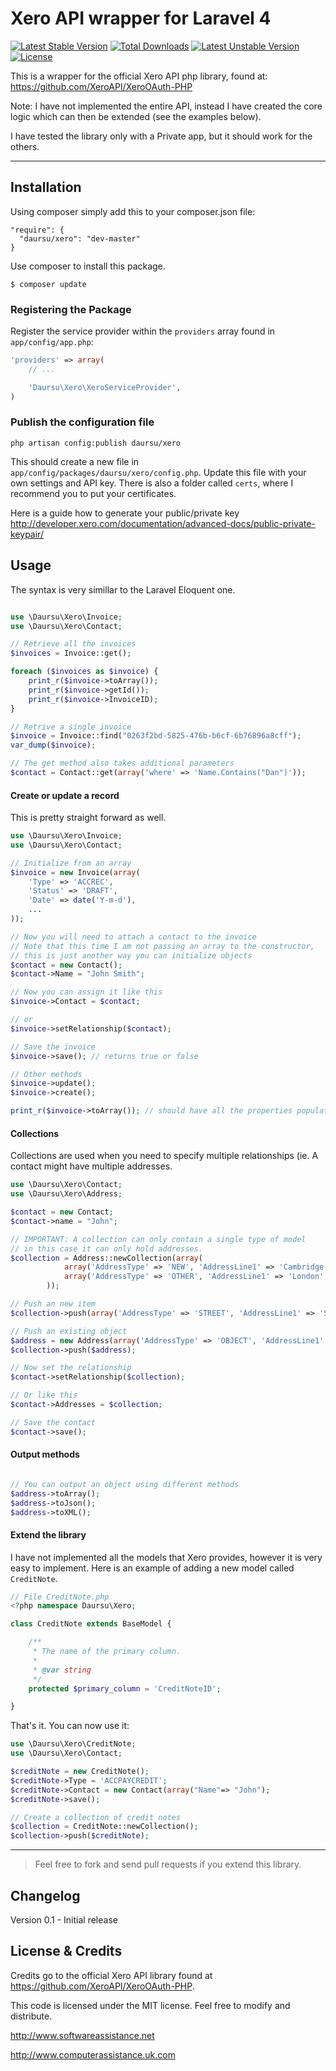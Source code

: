 # Xero API wrapper for Laravel 4

[![Latest Stable Version](https://poser.pugx.org/daursu/xero/v/stable.svg)](https://packagist.org/packages/daursu/xero) [![Total Downloads](https://poser.pugx.org/daursu/xero/downloads.svg)](https://packagist.org/packages/daursu/xero) [![Latest Unstable Version](https://poser.pugx.org/daursu/xero/v/unstable.svg)](https://packagist.org/packages/daursu/xero) [![License](https://poser.pugx.org/daursu/xero/license.svg)](https://packagist.org/packages/daursu/xero)

This is a wrapper for the official Xero API php library, found at: https://github.com/XeroAPI/XeroOAuth-PHP

Note: I have not implemented the entire API, instead I have created the core logic which can then be extended (see the examples below).

I have tested the library only with a Private app, but it should work for the others.

---------

## Installation

Using composer simply add this to your composer.json file:

```
"require": {
  "daursu/xero": "dev-master"
}
```

Use composer to install this package.

```
$ composer update
```

### Registering the Package

Register the service provider within the ```providers``` array found in ```app/config/app.php```:

```php
'providers' => array(
	// ...

	'Daursu\Xero\XeroServiceProvider',
)
```

### Publish the configuration file
```
php artisan config:publish daursu/xero
```
This should create a new file in ```app/config/packages/daursu/xero/config.php```. Update this file with your own settings and API key.
There is also a folder called ```certs```, where I recommend you to put your certificates.

Here is a guide how to generate your public/private key http://developer.xero.com/documentation/advanced-docs/public-private-keypair/


## Usage

The syntax is very simillar to the Laravel Eloquent one.

```php

use \Daursu\Xero\Invoice;
use \Daursu\Xero\Contact;

// Retrieve all the invoices
$invoices = Invoice::get();

foreach ($invoices as $invoice) {
    print_r($invoice->toArray());
    print_r($invoice->getId());
    print_r($invoice->InvoiceID);
}

// Retrive a single invoice
$invoice = Invoice::find("0263f2bd-5825-476b-b6cf-6b76896a8cff");
var_dump($invoice);

// The get method also takes additional parameters
$contact = Contact::get(array('where' => 'Name.Contains("Dan")'));

```

#### Create or update a record

This is pretty straight forward as well.

```php
use \Daursu\Xero\Invoice;
use \Daursu\Xero\Contact;

// Initialize from an array
$invoice = new Invoice(array(
    'Type' => 'ACCREC',
    'Status' => 'DRAFT',
    'Date' => date('Y-m-d'),
    ...
));

// Now you will need to attach a contact to the invoice
// Note that this time I am not passing an array to the constructor,
// this is just another way you can initialize objects
$contact = new Contact();
$contact->Name = "John Smith";

// Now you can assign it like this
$invoice->Contact = $contact;

// or
$invoice->setRelationship($contact);

// Save the invoice
$invoice->save(); // returns true or false

// Other methods
$invoice->update();
$invoice->create();

print_r($invoice->toArray()); // should have all the properties populated once it comes back from Xero

```

#### Collections
Collections are used when you need to specify multiple relationships (ie. A contact might have multiple addresses.

```php
use \Daursu\Xero\Contact;
use \Daursu\Xero\Address;

$contact = new Contact;
$contact->name = "John";

// IMPORTANT: A collection can only contain a single type of model
// in this case it can only hold addresses.
$collection = Address::newCollection(array(
			array('AddressType' => 'NEW', 'AddressLine1' => 'Cambridge', 'AddressLine2' => 'England'),
			array('AddressType' => 'OTHER', 'AddressLine1' => 'London', 'AddressLine2' => 'England'),
		));

// Push an new item
$collection->push(array('AddressType' => 'STREET', 'AddressLine1' => 'Street', 'AddressLine2' => 'England'));

// Push an existing object
$address = new Address(array('AddressType' => 'OBJECT', 'AddressLine1' => 'Oxford', 'AddressLine2' => 'England'));
$collection->push($address);

// Now set the relationship
$contact->setRelationship($collection);

// Or like this
$contact->Addresses = $collection;

// Save the contact
$contact->save();
```

#### Output methods
```php

// You can output an object using different methods
$address->toArray();
$address->toJson();
$address->toXML();
```

#### Extend the library
I have not implemented all the models that Xero provides, however it is very easy to implement. Here is an example of adding a new model called ```CreditNote```.

```php
// File CreditNote.php
<?php namespace Daursu\Xero;

class CreditNote extends BaseModel {

	/**
	 * The name of the primary column.
	 *
	 * @var string
	 */
	protected $primary_column = 'CreditNoteID';

}
```

That's it. You can now use it:

```php
use \Daursu\Xero\CreditNote;
use \Daursu\Xero\Contact;

$creditNote = new CreditNote();
$creditNote->Type = 'ACCPAYCREDIT';
$creditNote->Contact = new Contact(array("Name"=> "John");
$creditNote->save();

// Create a collection of credit notes
$collection = CreditNote::newCollection();
$collection->push($creditNote);

```

-----
> Feel free to fork and send pull requests if you extend this library.

## Changelog

Version 0.1 - Initial release

## License & Credits

Credits go to the official Xero API library found at https://github.com/XeroAPI/XeroOAuth-PHP.

This code is licensed under the MIT license. Feel free to modify and distribute.

http://www.softwareassistance.net

http://www.computerassistance.uk.com